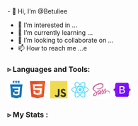 <p align="center">
  <a href="">
    <img src="https://github.com/Betuliee/Betuliee/assets/143958869/d80fe0d6-e3b6-48c9-8aee-1f8b0646160b" alt="" width="500px"/></a>
</p>
- 👋 Hi, I’m @Betuliee



- 👀 I’m interested in ...
- 🌱 I’m currently learning ...
- 💞️ I’m looking to collaborate on ...
- 📫 How to reach me ...e

### ▹ Languages and Tools:

<img src="https://github.com/devicons/devicon/blob/master/icons/css3/css3-plain-wordmark.svg"  title="CSS3" alt="CSS" width="40" height="40"/>&nbsp;
<img src="https://github.com/devicons/devicon/blob/master/icons/html5/html5-original.svg" title="HTML5" alt="HTML" width="40" height="40"/>&nbsp;
<img src="https://github.com/devicons/devicon/blob/master/icons/javascript/javascript-original.svg" title="JavaScript" alt="JavaScript" width="40" height="40"/>&nbsp;
<img src="https://github.com/devicons/devicon/blob/master/icons/react/react-original.svg" title="React" alt="React" width="40" height="40"/>&nbsp;
<img src="https://github.com/devicons/devicon/blob/master/icons/sass/sass-original.svg" title="SASS" alt="SASS" width="40" height="40"/>&nbsp;
<img src="https://github.com/devicons/devicon/blob/master/icons/bootstrap/bootstrap-original.svg" title="Bootstrap" alt="Bootstrap" width="40" height="40"/>&nbsp;

### ▹ My Stats :
<!--- ![Github stats 2](https://github-readme-stats.vercel.app/api?username=Betuliee&theme=tokyonight&show_icons=true&hide_border=true&count_private=true&include_all_commits=true") --->
<p><img align="left" src="https://github-readme-stats.vercel.app/api/top-langs?username=Betuliee&show_icons=true&locale=en&layout=compact" alt="" /></p>

<p><img align="center" src="https://github-readme-streak-stats.herokuapp.com/?user=Betuliee&" alt="" /></p>
<!---
Betuliee/Betuliee is a ✨ special ✨ repository because its `README.md` (this file) appears on your GitHub profile.
You can click the Preview link to take a look at your changes.
--->
